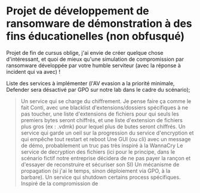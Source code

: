 # Projet de développement de ransomware de démonstration à des fins éducationelles (non obfusqué)

Projet de fin de cursus oblige, j'ai envie de créer quelque chose d'intéressant, et quoi de mieux qu'une simulation de compromission par ransomware développée par votre humble serviteur (avec la réponse à incident qui va avec) !

Liste des services à implémenter (l'AV evasion a la priorité minimale, Defender sera désactivé par GPO sur notre lab dans le cadre du scénario);

> Un service qui se charge du chiffrement. Je pense faire ça comme le fait Conti, avec une blacklist d'extensions/dossiers spécifiques à ne pas toucher, une liste d'extensions de fichiers pour qui seuls les premiers bytes seront chiffrés, et une liste d'extension de fichiers plus gros (ex : .vdmk) pour lequel plus de butes seront chiffrés.
> Un service qui garde un oeil sur la progression du service d'encryption et qui empêche tout restart et reboot
> Une GUI (ou cli) avec un message de démo, probablement un truc pas très inspiré à la WannaCry
> Le service de decryption des fichiers (ici pour le principe, dans le scénario fictif notre entreprise décidera de ne pas payer la rançon et d'essayer de reconstruire et sécuriser son SI)
> Un mécanisme de propagation (si j'ai le temps, sinon déploiement via GPO, à la barbare).
> Un service qui shutdown certains process spécifiques. Inspiré de la compromission de 